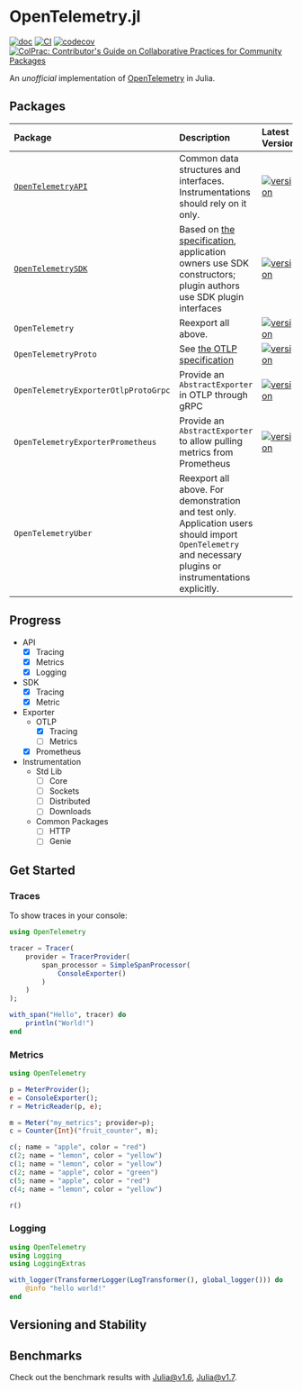 # OpenTelemetry.jl
[![doc](https://img.shields.io/badge/docs-dev-blue.svg)](https://oolong-dev.github.io/OpenTelemetry.jl/dev)
[![CI](https://github.com/oolong-dev/OpenTelemetry.jl/actions/workflows/CI.yml/badge.svg)](https://github.com/oolong-dev/OpenTelemetry.jl/actions/workflows/CI.yml)
[![codecov](https://codecov.io/gh/oolong-dev/OpenTelemetry.jl/branch/master/graph/badge.svg?token=A3DMIK8K58)](https://codecov.io/gh/oolong-dev/OpenTelemetry.jl)
[![ColPrac: Contributor's Guide on Collaborative Practices for Community Packages](https://img.shields.io/badge/ColPrac-Contributor's%20Guide-blueviolet)](https://github.com/SciML/ColPrac)


An *unofficial* implementation of [OpenTelemetry](https://opentelemetry.io/) in Julia.

## Packages

| Package | Description | Latest Version |
|:--------|:------------|:---------------|
|[`OpenTelemetryAPI`](https://oolong.dev/OpenTelemetry.jl/dev/design_api/) | Common data structures and interfaces. Instrumentations should rely on it only. | [![version](https://juliahub.com/docs/OpenTelemetryAPI/version.svg)](https://juliahub.com/ui/Packages/OpenTelemetryAPI/p4SiN) |
| [`OpenTelemetrySDK`](https://oolong.dev/OpenTelemetry.jl/dev/design_sdk/) | Based on [the specification](https://github.com/open-telemetry/opentelemetry-specification/blob/main/specification/overview.md#sdk), application owners use SDK constructors; plugin authors use SDK plugin interfaces| [![version](https://juliahub.com/docs/OpenTelemetrySDK/version.svg)](https://juliahub.com/ui/Packages/OpenTelemetrySDK/NFHPX) |
|`OpenTelemetry` | Reexport all above. | [![version](https://juliahub.com/docs/OpenTelemetry/version.svg)](https://juliahub.com/ui/Packages/OpenTelemetry/L4aUb) |
| `OpenTelemetryProto` | See [the OTLP specification](https://github.com/open-telemetry/opentelemetry-specification/blob/main/specification/protocol/README.md) | [![version](https://juliahub.com/docs/OpenTelemetryProto/version.svg)](https://juliahub.com/ui/Packages/OpenTelemetryProto/l1kB4) |
| `OpenTelemetryExporterOtlpProtoGrpc` | Provide an `AbstractExporter` in OTLP through gRPC | [![version](https://juliahub.com/docs/OpenTelemetryExporterOtlpProtoGrpc/version.svg)](https://juliahub.com/ui/Packages/OpenTelemetryExporterOtlpProtoGrpc/S0kTL) |
| `OpenTelemetryExporterPrometheus` | Provide an `AbstractExporter` to allow pulling metrics from Prometheus |[![version](https://juliahub.com/docs/OpenTelemetryExporterPrometheus/version.svg)](https://juliahub.com/ui/Packages/OpenTelemetryExporterPrometheus/Xma7h) |
| `OpenTelemetryUber` | Reexport all above. For demonstration and test only. Application users should import `OpenTelemetry` and necessary plugins or instrumentations explicitly. | | |

## Progress

- API
    - [x] Tracing
    - [x] Metrics
    - [x] Logging

- SDK
    - [x] Tracing
    - [x] Metric

- Exporter
    - OTLP
        - [x] Tracing
        - [ ] Metrics
    - [x] Prometheus

- Instrumentation
    - Std Lib
        - [ ] Core
        - [ ] Sockets
        - [ ] Distributed
        - [ ] Downloads
    - Common Packages
        - [ ] HTTP
        - [ ] Genie

## Get Started

### Traces

To show traces in your console:

```julia
using OpenTelemetry

tracer = Tracer(
    provider = TracerProvider(
        span_processor = SimpleSpanProcessor(
            ConsoleExporter()
        )
    )
);

with_span("Hello", tracer) do
    println("World!")
end
```

### Metrics

```julia
using OpenTelemetry

p = MeterProvider();
e = ConsoleExporter();
r = MetricReader(p, e);

m = Meter("my_metrics"; provider=p);
c = Counter{Int}("fruit_counter", m);

c(; name = "apple", color = "red")
c(2; name = "lemon", color = "yellow")
c(1; name = "lemon", color = "yellow")
c(2; name = "apple", color = "green")
c(5; name = "apple", color = "red")
c(4; name = "lemon", color = "yellow")

r()
```

### Logging

```julia
using OpenTelemetry
using Logging
using LoggingExtras

with_logger(TransformerLogger(LogTransformer(), global_logger())) do
    @info "hello world!"
end
```

## Versioning and Stability

## Benchmarks

Check out the benchmark results with [Julia@v1.6](https://oolong-dev.github.io/OpenTelemetry.jl/benchmarks/Julia-v1.6/), [Julia@v1.7](https://oolong-dev.github.io/OpenTelemetry.jl/benchmarks/Julia-v1.7/).
